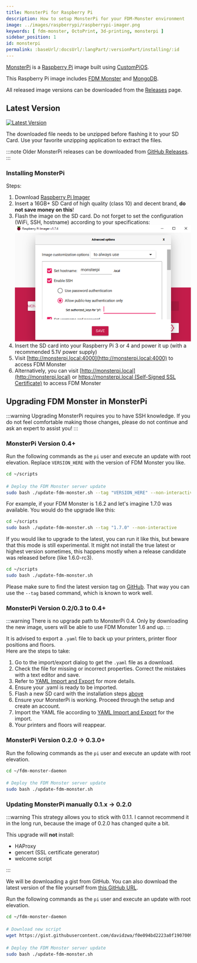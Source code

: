 ```yaml
---
title: MonsterPi for Raspberry Pi
description: How to setup MonsterPi for your FDM-Monster environment
image: ../images/raspberrypi/raspberrypi-imager.png
keywords: [ fdm-monster, OctoPrint, 3d-printing, monsterpi ]
sidebar_position: 1
id: monsterpi
permalink: :baseUrl/:docsUrl/:langPart/:versionPart/installing/:id
---
```


[MonsterPi](https://github.com/fdm-monster/MonsterPi) is a [Raspberry Pi](https://www.raspberrypi.org/) image built
using [CustomPiOS](https://github.com/guysoft/CustomPiOS).

This Raspberry Pi image includes [FDM Monster](https://fdm-monster.net/) and [MongoDB](https://www.mongodb.com/).

All released image versions can be downloaded from the [Releases](https://github.com/fdm-monster/MonsterPi/releases)
page.

## Latest Version

[![Latest Version](https://img.shields.io/github/v/release/fdm-monster/monsterpi.svg?color=d52828&label=stable)](https://github.com/fdm-monster/monsterpi/releases/latest)

The downloaded file needs to be unzipped before flashing it to your SD Card. Use your favorite unzipping application to
extract the files.

:::note
Older MonsterPi releases can be downloaded from [GitHub Releases](https://github.com/fdm-monster/MonsterPi/releases).
:::

### Installing MonsterPi

Steps:

1) Download [Raspberry Pi Imager](https://www.raspberrypi.com/software/)
1) Insert a 16GB+ SD Card of high quality (class 10) and decent brand, **do not save money on this**!
1) Flash the image on the SD card. Do not forget to set the configuration (WiFi, SSH, hostname) according to your
   specifications: ![Screenshot of Raspberry Pi Imager advanced options](../images/raspberrypi/raspberrypi-imager.png)
1) Insert the SD card into your Raspberry Pi 3 or 4 and power it up (with a recommended 5.1V power supply)
1) Visit [http://monsterpi.local:4000](http://monsterpi.local:4000) to access FDM Monster
1) Alternatively, you can visit [http://monsterpi.local](http://monsterpi.local)
   or [https://monsterpi.local (Self-Signed SSL Certificate)](https://monsterpi.local) to access FDM Monster

## Upgrading FDM Monster in MonsterPi

:::warning
Upgrading MonsterPi requires you to have SSH knowledge. If you do not feel comfortable making those changes, please do
not continue and ask an expert to assist you!
:::

### MonsterPi Version 0.4+

Run the following commands as the `pi` user and execute an update with root elevation.
Replace `VERSION_HERE` with the version of FDM Monster you like.

```bash
cd ~/scripts

# Deploy the FDM Monster server update
sudo bash ./update-fdm-monster.sh --tag "VERSION_HERE" --non-interactive
```

For example, if your FDM Monster is 1.6.2 and let's imagine 1.7.0 was available.
You would do the upgrade like this:

```bash
cd ~/scripts
sudo bash ./update-fdm-monster.sh --tag "1.7.0" --non-interactive
```

If you would like to upgrade to the latest, you can run it like this, but beware that this mode is still
experimental. It might not install the true latest or highest version sometimes, this happens mostly when a release candidate was released before (like 1.6.0-rc3).

```bash
cd ~/scripts
sudo bash ./update-fdm-monster.sh
```

Please make sure to find the latest version tag on [GitHub](https://github.com/fdm-monster/fdm-monster/tags).
That way you can use the `--tag` based command, which is known to work well.

### MonsterPi Version 0.2/0.3 to 0.4+

:::warning
There is no upgrade path to MonsterPi 0.4. Only by downloading the new image, users will be able to use FDM Monster 1.6 and up.
:::

It is advised to export a `.yaml` file to back up your printers, printer floor positions and floors.  
Here are the steps to take:

1) Go to the import/export dialog to get the `.yaml` file as a download.
1) Check the file for missing or incorrect properties. Correct the mistakes with a text editor and save.
1) Refer to [YAML Import and Export](../2_configuration/yaml_import_export.md) for more details.
1) Ensure your .yaml is ready to be imported.
1) Flash a new SD card with the installation steps [above](#installing-monsterpi)
1) Ensure your MonsterPi is working. Proceed through the setup and create an account.
1) Import the YAML file according to [YAML Import and Export](../2_configuration/yaml_import_export.md#user-interface) for the import.
1) Your printers and floors will reappear.

### MonsterPi Version 0.2.0 -> 0.3.0+

Run the following commands as the `pi` user and execute an update with root elevation.

```bash
cd ~/fdm-monster-daemon

# Deploy the FDM Monster server update
sudo bash ./update-fdm-monster.sh 
```

### Updating MonsterPi manually 0.1.x -> 0.2.0

:::warning
This strategy allows you to stick with 0.1.1. I cannot recommend it in the long run, because the image of 0.2.0
has changed quite a bit.

This upgrade will **not** install:

- HAProxy
- gencert (SSL certificate generator)
- welcome script

:::

We will be downloading a gist from GitHub. You can also download the latest version of the file yourself
from [this GitHub URL](https://github.com/fdm-monster/MonsterPi/blob/main/src/modules/monsterpi/filesystem/home/pi/fdm-monster-daemon/update-fdm-monster.sh).

Run the following commands as the `pi` user and execute an update with root elevation.

```bash
cd ~/fdm-monster-daemon

# Download new script
wget https://gist.githubusercontent.com/davidzwa/f0e094bd2223a0f1907009d576ad0b77/raw/4cf65be675dc09439873d504acf25abd32cda9c3/update-fdm-monster.sh -O ~/fdm-monster-daemon/update-fdm-monster.sh

# Deploy the FDM Monster server update
sudo bash ./update-fdm-monster.sh 
```
